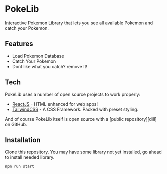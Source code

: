 # PokeLib
Interactive Pokemon Library that lets you see all available Pokemon 
and catch your Pokemon.

## Features

- Load Pokemon Database
- Catch Your Pokemon 
- Dont like what you catch? remove It!

## Tech

PokeLib uses a number of open source projects to work properly:

- [ReactJS] - HTML enhanced for web apps!
- [TailwindCSS] - A CSS Framework. Packed with preset styling.

And of course PokeLib itself is open source with a [public repository][dill]
 on GitHub.
 
## Installation
 Clone this repository. 
 You may have some library not yet installed, go ahead to install needed library.
 
 ```sh
npm run start
```


[reactjs]: <https://react.dev/>
[tailwindcss]: <https://tailwindcss.com/>
